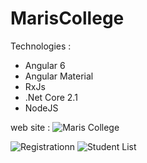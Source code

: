 # MarisCollege
Technologies :

* Angular 6 
* Angular Material
* RxJs 
* .Net Core 2.1
* NodeJS


web site : ![Maris College](http://mariscollege.satuindonesia.com.au/registration)



<img src="https://s3-ap-southeast-2.amazonaws.com/mariscollege/Registration.PNG" alt="Registrationn"/>


<img src="https://s3-ap-southeast-2.amazonaws.com/mariscollege/StudentList.PNG" alt="Student List"/>
